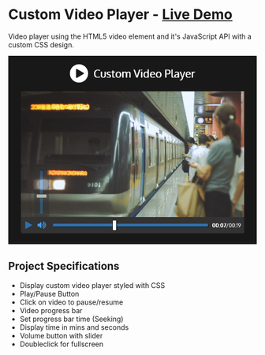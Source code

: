 # Custom Video Player - [Live Demo](https://rphase.github.io/justwebprojects/custom-video-player)

Video player using the HTML5 video element and it's JavaScript API with a custom CSS design.

![Sample](../resource/custom-video-player.png)

## Project Specifications

- Display custom video player styled with CSS
- Play/Pause Button
- Click on video to pause/resume
- Video progress bar
- Set progress bar time (Seeking)
- Display time in mins and seconds
- Volume button with slider
- Doubleclick for fullscreen

